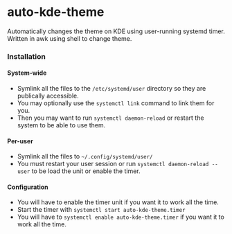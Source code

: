 # auto-kde-theme
Automatically changes the theme on KDE using user-running systemd timer.
Written in awk using shell to change theme.

### Installation
#### System-wide
* Symlink all the files to the `/etc/systemd/user` directory so they are publically accessible.
* You may optionally use the `systemctl link` command to link them for you.
* Then you may want to run `systemctl daemon-reload` or restart the system to be able to use them.

#### Per-user
* Symlink all the files to `~/.config/systemd/user/`
* You must restart your user session or run `systemctl daemon-reload --user` to be load the unit or enable the timer.

#### Configuration
* You will have to enable the timer unit if you want it to work all the time.
* Start the timer with `systemctl start auto-kde-theme.timer`
* You will have to `systemctl enable auto-kde-theme.timer` if you want it to work all the time.
